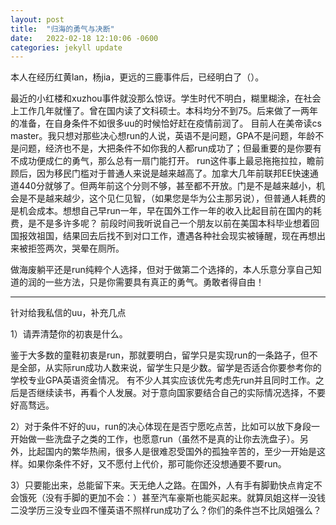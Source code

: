 ```yaml
---
layout: post
title:  "归海的勇气与决断"
date:   2022-02-18 12:10:06 -0600
categories: jekyll update
---
```

本人在经历红黄lan，杨jia，更远的三鹿事件后，已经明白了（）。

最近的小红楼和xuzhou事件就没那么惊讶。学生时代不明白，糊里糊涂，在社会上工作几年就懂了。曾在国内读了文科硕士。本科均分不到75。后来做了一两年的准备，在自身条件不如很多uu的时候恰好赶在疫情前润了。
目前人在美帝读cs master。我只想对那些决心想run的人说，英语不是问题，GPA不是问题，年龄不是问题，经济也不是，大把条件不如你我的人都run成功了；但最重要的是你要有不成功便成仁的勇气，那么总有一扇门能打开。
run这件事上最忌拖拖拉拉，瞻前顾后，因为移民门槛对于普通人来说是越来越高了。加拿大几年前联邦EE快速通道440分就够了。但两年前这个分则不够，甚至都不开放。门是不是越来越小，机会是不是越来越少，这个见仁见智，（如果您是华为公主那另说），但普通人耗费的是机会成本。想想自己早run一年，早在国外工作一年的收入比起目前在国内的耗费，是不是多许多呢？ 前段时间我听说自己一个朋友以前在美国本科毕业想着回国报效祖国，结果回去后找不到对口工作，遭遇各种社会现实被锤醒，现在再想出来被拒签两次，哭晕在厕所。

做海废躺平还是run纯粹个人选择，但对于做第二个选择的，本人乐意分享自己知道的润的一些方法，只是你需要具有真正的勇气。勇敢者得自由！

----------------------------------------------------------- 

针对给我私信的uu，补充几点

1）请弄清楚你的初衷是什么。

鉴于大多数的童鞋初衷是run，那就要明白，留学只是实现run的一条路子，但不是全部，从实际run成功人数来说，留学生只是少数。留学是否适合你要参考你的学校专业GPA英语资金情况。 有不少人其实应该优先考虑先run并且同时工作。之后是否继续读书，再看个人发展。对于意向国家要结合自己的实际情况选择，不要好高骛远。

2）对于条件不好的uu，run的决心体现在是否宁愿吃点苦，比如可以放下身段一开始做一些洗盘子之类的工作，也愿意run（虽然不是真的让你去洗盘子）。另外，比起国内的繁华热闹，很多人是很难忍受国外的孤独辛苦的，至少一开始是这样。如果你条件不好，又不愿付上代价，那可能你还没想通要不要run。

3）只要能出来，总能留下来。天无绝人之路。在国外，人有手有脚勤快点肯定不会饿死（没有手脚的更加不会：）甚至汽车豪斯也能买起来。就算凤姐这样一没钱二没学历三没专业四不懂英语不照样run成功了么？你们的条件岂不比凤姐强么？